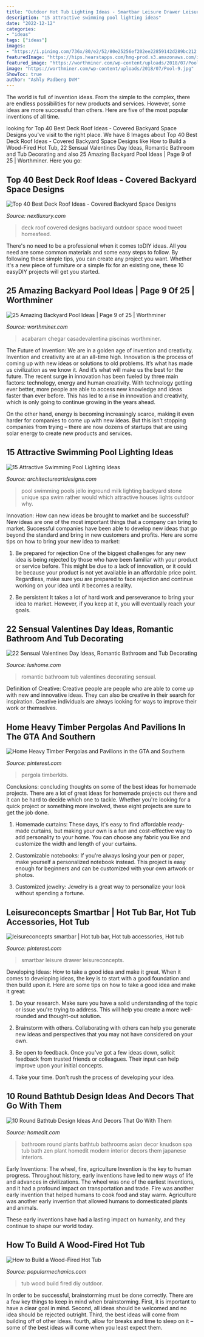 ```yaml
---
title: "Outdoor Hot Tub Lighting Ideas - Smartbar Leisure Drawer Leisureconcepts"
description: "15 attractive swimming pool lighting ideas"
date: "2022-12-12"
categories:
- "ideas"
tags: ["ideas"]
images:
- "https://i.pinimg.com/736x/80/e2/52/80e25256ef202ee22859142d289bc212.jpg"
featuredImage: "https://hips.hearstapps.com/hmg-prod.s3.amazonaws.com/images/dsc09820-1511807608.jpg?crop=1.00xw:0.752xh;0,0.200xh&amp;resize=1200:*"
featured_image: "https://worthminer.com/wp-content/uploads/2018/07/Pool-9.jpg"
image: "https://worthminer.com/wp-content/uploads/2018/07/Pool-9.jpg"
ShowToc: true
author: "Ashly Padberg DVM"
---
```



The world is full of invention ideas. From the simple to the complex, there are endless possibilities for new products and services. However, some ideas are more successful than others. Here are five of the most popular inventions of all time.

	

		
looking for Top 40 Best Deck Roof Ideas - Covered Backyard Space Designs you've visit to the right place. We have 8 Images about Top 40 Best Deck Roof Ideas - Covered Backyard Space Designs like How to Build a Wood-Fired Hot Tub, 22 Sensual Valentines Day Ideas, Romantic Bathroom and Tub Decorating and also 25 Amazing Backyard Pool Ideas | Page 9 of 25 | Worthminer. Here you go:
		
    
## Top 40 Best Deck Roof Ideas - Covered Backyard Space Designs

<img loading=lazy src="http://nextluxury.com/wp-content/uploads/sleek-deck-roof-ideas.jpg" onerror="this.onerror=null;this.src='https://tse3.mm.bing.net/th?id=OIP.sZ4mV8I7R4LRlVpXhgPFtgHaE6&amp;pid=15.1';" alt="Top 40 Best Deck Roof Ideas - Covered Backyard Space Designs">

_Source: nextluxury.com_

>deck roof covered designs backyard outdoor space wood tweet homesfeed. 

	

There's no need to be a professional when it comes toDIY ideas. All you need are some common materials and some easy steps to follow. By following these simple tips, you can create any project you want. Whether it's a new piece of furniture or a simple fix for an existing one, these 10 easyDIY projects will get you started.

    
## 25 Amazing Backyard Pool Ideas | Page 9 Of 25 | Worthminer

<img loading=lazy src="https://worthminer.com/wp-content/uploads/2018/07/Pool-9.jpg" onerror="this.onerror=null;this.src='https://tse2.mm.bing.net/th?id=OIP.2g8YqHm7d-GOaQdQVQbFfwHaLG&amp;pid=15.1';" alt="25 Amazing Backyard Pool Ideas | Page 9 of 25 | Worthminer">

_Source: worthminer.com_

>acabaram chegar casadevalentina piscinas worthminer. 

	

The Future of Invention: We are in a golden age of invention and creativity.
Invention and creativity are at an all-time high. Innovation is the process of coming up with new ideas or solutions to old problems. It’s what has made us civilization as we know it. And it’s what will make us the best for the future.
The recent surge in innovation has been fueled by three main factors: technology, energy and human creativity. With technology getting ever better, more people are able to access new knowledge and ideas faster than ever before. This has led to a rise in innovation and creativity, which is only going to continue growing in the years ahead.

On the other hand, energy is becoming increasingly scarce, making it even harder for companies to come up with new ideas. But this isn’t stopping companies from trying – there are now dozens of startups that are using solar energy to create new products and services.

    
## 15 Attractive Swimming Pool Lighting Ideas

<img loading=lazy src="https://www.architectureartdesigns.com/wp-content/uploads/2015/09/11-630x420.jpg" onerror="this.onerror=null;this.src='https://tse2.mm.bing.net/th?id=OIP.3Z6KjQBjKxUGuG8hQ-_k_QHaE8&amp;pid=15.1';" alt="15 Attractive Swimming Pool Lighting Ideas">

_Source: architectureartdesigns.com_

>pool swimming pools jello inground milk lighting backyard stone unique spa swim rather would which attractive houses lights outdoor why. 

	

Innovation: How can new ideas be brought to market and be successful?
New ideas are one of the most important things that a company can bring to market. Successful companies have been able to develop new ideas that go beyond the standard and bring in new customers and profits. Here are some tips on how to bring your new idea to market:
1. Be prepared for rejection
One of the biggest challenges for any new idea is being rejected by those who have been familiar with your product or service before. This might be due to a lack of innovation, or it could be because your product is not yet available in an affordable price point. Regardless, make sure you are prepared to face rejection and continue working on your idea until it becomes a reality.

2. Be persistent
It takes a lot of hard work and perseverance to bring your idea to market. However, if you keep at it, you will eventually reach your goals.

    
## 22 Sensual Valentines Day Ideas, Romantic Bathroom And Tub Decorating

<img loading=lazy src="https://www.lushome.com/wp-content/uploads/2016/02/romantic-valentines-day-ideas-bathtubs-5.jpg" onerror="this.onerror=null;this.src='https://tse4.mm.bing.net/th?id=OIP.bdFgyx0fPE8Q82ket6dxagHaEq&amp;pid=15.1';" alt="22 Sensual Valentines Day Ideas, Romantic Bathroom and Tub Decorating">

_Source: lushome.com_

>romantic bathroom tub valentines decorating sensual. 

	

Definition of Creative:
Creative people are people who are able to come up with new and innovative ideas. They can also be creative in their search for inspiration. Creative individuals are always looking for ways to improve their work or themselves.

    
## Home Heavy Timber Pergolas And Pavilions In The GTA And Southern

<img loading=lazy src="https://i.pinimg.com/736x/de/76/8c/de768cbcd8ada70a1402e7aa952f3282.jpg" onerror="this.onerror=null;this.src='https://tse1.mm.bing.net/th?id=OIP.K6ulAL7aeubm8GPOgB_RFAHaJ3&amp;pid=15.1';" alt="Home Heavy Timber Pergolas and Pavilions in the GTA and Southern">

_Source: pinterest.com_

>pergola timberkits. 

	

Conclusions: concluding thoughts on some of the best ideas for homemade projects.
There are a lot of great ideas for homemade projects out there and it can be hard to decide which one to tackle. Whether you're looking for a quick project or something more involved, these eight projects are sure to get the job done. 
1. Homemade curtains: These days, it's easy to find affordable ready-made curtains, but making your own is a fun and cost-effective way to add personality to your home. You can choose any fabric you like and customize the width and length of your curtains.

2. Customizable notebooks: If you're always losing your pen or paper, make yourself a personalized notebook instead. This project is easy enough for beginners and can be customized with your own artwork or photos.

3. Customized jewelry: Jewelry is a great way to personalize your look without spending a fortune.

    
## Leisureconcepts Smartbar | Hot Tub Bar, Hot Tub Accessories, Hot Tub

<img loading=lazy src="https://i.pinimg.com/736x/80/e2/52/80e25256ef202ee22859142d289bc212.jpg" onerror="this.onerror=null;this.src='https://tse4.mm.bing.net/th?id=OIP.d_0EaK9ccRr7rEmj8mQArQHaLL&amp;pid=15.1';" alt="leisureconcepts smartbar | Hot tub bar, Hot tub accessories, Hot tub">

_Source: pinterest.com_

>smartbar leisure drawer leisureconcepts. 

	

Developing Ideas: How to take a good idea and make it great.
When it comes to developing ideas, the key is to start with a good foundation and then build upon it. Here are some tips on how to take a good idea and make it great:
1. Do your research. Make sure you have a solid understanding of the topic or issue you're trying to address. This will help you create a more well-rounded and thought-out solution.

2. Brainstorm with others. Collaborating with others can help you generate new ideas and perspectives that you may not have considered on your own.

3. Be open to feedback. Once you've got a few ideas down, solicit feedback from trusted friends or colleagues. Their input can help improve upon your initial concepts.

4. Take your time. Don't rush the process of developing your idea.

    
## 10 Round Bathtub Design Ideas And Decors That Go With Them

<img loading=lazy src="https://cdn.homedit.com/wp-content/uploads/2013/03/asian-round-bathtub.jpg" onerror="this.onerror=null;this.src='https://tse2.mm.bing.net/th?id=OIP.ZToGZPjAA5BUXNIsfdn_DgHaJ4&amp;pid=15.1';" alt="10 Round Bathtub Design Ideas And Decors That Go With Them">

_Source: homedit.com_

>bathroom round plants bathtub bathrooms asian decor knudson spa tub bath zen plant homedit modern interior decors them japanese interiors. 

	

Early Inventions: The wheel, fire, agriculture
Invention is the key to human progress. Throughout history, early inventions have led to new ways of life and advances in civilizations.
The wheel was one of the earliest inventions, and it had a profound impact on transportation and trade. Fire was another early invention that helped humans to cook food and stay warm. Agriculture was another early invention that allowed humans to domesticated plants and animals.

These early inventions have had a lasting impact on humanity, and they continue to shape our world today.

    
## How To Build A Wood-Fired Hot Tub

<img loading=lazy src="https://hips.hearstapps.com/hmg-prod.s3.amazonaws.com/images/dsc09820-1511807608.jpg?crop=1.00xw:0.752xh;0,0.200xh&amp;resize=1200:*" onerror="this.onerror=null;this.src='https://tse2.mm.bing.net/th?id=OIP.mhDlwfRRZGwkXX8yL2udpQHaDt&amp;pid=15.1';" alt="How to Build a Wood-Fired Hot Tub">

_Source: popularmechanics.com_

>tub wood build fired diy outdoor. 

	

In order to be successful, brainstorming must be done correctly. There are a few key things to keep in mind when brainstorming. First, it is important to have a clear goal in mind. Second, all ideas should be welcomed and no idea should be rejected outright. Third, the best ideas will come from building off of other ideas. fourth, allow for breaks and time to sleep on it – some of the best ideas will come when you least expect them.

